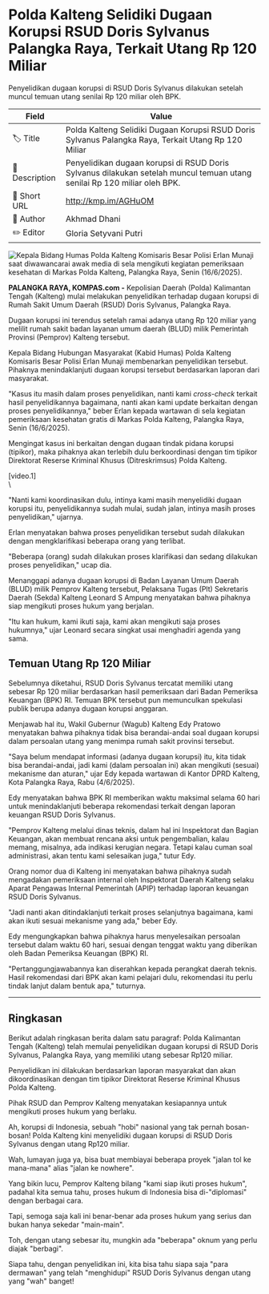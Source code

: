 # Polda Kalteng Selidiki Dugaan Korupsi RSUD Doris Sylvanus Palangka Raya, Terkait Utang Rp 120 Miliar

Penyelidikan dugaan korupsi di RSUD Doris Sylvanus dilakukan setelah muncul temuan utang senilai Rp 120 miliar oleh BPK. 

| Field         | Value                                                       |
|---------------|-------------------------------------------------------------|
| 🏷️ Title       | Polda Kalteng Selidiki Dugaan Korupsi RSUD Doris Sylvanus Palangka Raya, Terkait Utang Rp 120 Miliar |
| 📝 Description | Penyelidikan dugaan korupsi di RSUD Doris Sylvanus dilakukan setelah muncul temuan utang senilai Rp 120 miliar oleh BPK.  |
| 🔗 Short URL   | http://kmp.im/AGHuOM |
| 👤 Author      | Akhmad Dhani |
| ✏️ Editor      | Gloria Setyvani Putri |

![Kepala Bidang Humas Polda Kalteng Komisaris Besar Polisi Erlan Munaji saat diwawancarai awak media di sela mengikuti kegiatan pemeriksaan kesehatan di Markas Polda Kalteng, Palangka Raya, Senin (16/6/2025).](https://asset.kompas.com/crops/TWZu_A-n4TIaKmNJanyOhacnUoE=/0x0:0x0/750x500/data/photo/2025/06/16/684f976f0ca80.jpg)

**PALANGKA RAYA, KOMPAS.com -** Kepolisian Daerah (Polda) Kalimantan Tengah (Kalteng) mulai melakukan penyelidikan terhadap dugaan korupsi di Rumah Sakit Umum Daerah (RSUD) Doris Sylvanus, Palangka Raya.

Dugaan korupsi ini terendus setelah ramai adanya utang Rp 120 miliar yang melilit rumah sakit badan layanan umum daerah (BLUD) milik Pemerintah Provinsi (Pemprov) Kalteng tersebut.

Kepala Bidang Hubungan Masyarakat (Kabid Humas) Polda Kalteng Komisaris Besar Polisi Erlan Munaji membenarkan penyelidikan tersebut. Pihaknya menindaklanjuti dugaan korupsi tersebut berdasarkan laporan dari masyarakat.

"Kasus itu masih dalam proses penyelidikan, nanti kami *cross-check* terkait hasil penyelidikannya bagaimana, nanti akan kami update berkaitan dengan proses penyelidikannya," beber Erlan kepada wartawan di sela kegiatan pemeriksaan kesehatan gratis di Markas Polda Kalteng, Palangka Raya, Senin (16/6/2025).

Mengingat kasus ini berkaitan dengan dugaan tindak pidana korupsi (tipikor), maka pihaknya akan terlebih dulu berkoordinasi dengan tim tipikor Direktorat Reserse Kriminal Khusus (Ditreskrimsus) Polda Kalteng.

\[video.1\]\
\

"Nanti kami koordinasikan dulu, intinya kami masih menyelidiki dugaan korupsi itu, penyelidikannya sudah mulai, sudah jalan, intinya masih proses penyelidikan," ujarnya.

Erlan menyatakan bahwa proses penyelidikan tersebut sudah dilakukan dengan mengklarifikasi beberapa orang yang terlibat.

"Beberapa (orang) sudah dilakukan proses klarifikasi dan sedang dilakukan proses penyelidikan," ucap dia.

Menanggapi adanya dugaan korupsi di Badan Layanan Umum Daerah (BLUD) milik Pemprov Kalteng tersebut, Pelaksana Tugas (Plt) Sekretaris Daerah (Sekda) Kalteng Leonard S Ampung menyatakan bahwa pihaknya siap mengikuti proses hukum yang berjalan.

"Itu kan hukum, kami ikuti saja, kami akan mengikuti saja proses hukumnya," ujar Leonard secara singkat usai menghadiri agenda yang sama.

## Temuan Utang Rp 120 Miliar

Sebelumnya diketahui, RSUD Doris Sylvanus tercatat memiliki utang sebesar Rp 120 miliar berdasarkan hasil pemeriksaan dari Badan Pemeriksa Keuangan (BPK) RI. Temuan BPK tersebut pun memunculkan spekulasi publik berupa adanya dugaan korupsi anggaran.

Menjawab hal itu, Wakil Gubernur (Wagub) Kalteng Edy Pratowo menyatakan bahwa pihaknya tidak bisa berandai-andai soal dugaan korupsi dalam persoalan utang yang menimpa rumah sakit provinsi tersebut.

"Saya belum mendapat informasi (adanya dugaan korupsi) itu, kita tidak bisa berandai-andai, jadi kami (dalam persoalan ini) akan mengikuti (sesuai) mekanisme dan aturan," ujar Edy kepada wartawan di Kantor DPRD Kalteng, Kota Palangka Raya, Rabu (4/6/2025).

Edy menyatakan bahwa BPK RI memberikan waktu maksimal selama 60 hari untuk menindaklanjuti beberapa rekomendasi terkait dengan laporan keuangan RSUD Doris Sylvanus.

"Pemprov Kalteng melalui dinas teknis, dalam hal ini Inspektorat dan Bagian Keuangan, akan membuat rencana aksi untuk pengembalian, kalau memang, misalnya, ada indikasi kerugian negara. Tetapi kalau cuman soal administrasi, akan tentu kami selesaikan juga," tutur Edy.

Orang nomor dua di Kalteng ini menyatakan bahwa pihaknya sudah mengadakan pemeriksaan internal oleh Inspektorat Daerah Kalteng selaku Aparat Pengawas Internal Pemerintah (APIP) terhadap laporan keuangan RSUD Doris Sylvanus.

"Jadi nanti akan ditindaklanjuti terkait proses selanjutnya bagaimana, kami akan ikuti sesuai mekanisme yang ada," beber Edy.

Edy mengungkapkan bahwa pihaknya harus menyelesaikan persoalan tersebut dalam waktu 60 hari, sesuai dengan tenggat waktu yang diberikan oleh Badan Pemeriksa Keuangan (BPK) RI.

"Pertanggungjawabannya kan diserahkan kepada perangkat daerah teknis. Hasil rekomendasi dari BPK akan kami pelajari dulu, rekomendasi itu perlu tindak lanjut dalam bentuk apa," tuturnya.

---
## Ringkasan

Berikut adalah ringkasan berita dalam satu paragraf: Polda Kalimantan Tengah (Kalteng) telah memulai penyelidikan dugaan korupsi di RSUD Doris Sylvanus, Palangka Raya, yang memiliki utang sebesar Rp120 miliar.

 Penyelidikan ini dilakukan berdasarkan laporan masyarakat dan akan dikoordinasikan dengan tim tipikor Direktorat Reserse Kriminal Khusus Polda Kalteng.

 Pihak RSUD dan Pemprov Kalteng menyatakan kesiapannya untuk mengikuti proses hukum yang berlaku.



Ah, korupsi di Indonesia, sebuah "hobi" nasional yang tak pernah bosan-bosan! Polda Kalteng kini menyelidiki dugaan korupsi di RSUD Doris Sylvanus dengan utang Rp120 miliar.

 Wah, lumayan juga ya, bisa buat membiayai beberapa proyek "jalan tol ke mana-mana" alias "jalan ke nowhere".

 Yang bikin lucu, Pemprov Kalteng bilang "kami siap ikuti proses hukum", padahal kita semua tahu, proses hukum di Indonesia bisa di-"diplomasi" dengan berbagai cara.

 Tapi, semoga saja kali ini benar-benar ada proses hukum yang serius dan bukan hanya sekedar "main-main".

 Toh, dengan utang sebesar itu, mungkin ada "beberapa" oknum yang perlu diajak "berbagi".

 Siapa tahu, dengan penyelidikan ini, kita bisa tahu siapa saja "para dermawan" yang telah "menghidupi" RSUD Doris Sylvanus dengan utang yang "wah" banget!
